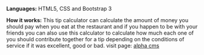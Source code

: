 **Languages:** HTML5, CSS and Bootstrap 3

**How it works:** This tip calculator can calculate the amount of money you should pay when you eat at the restaurant and if you happen to be with your friends you can also use this calculator to calculate how much each one of you should contribute together for a tip depending on the conditions of service if it was excellent, good or bad. 
visit page: [alpha cms](http://www.getwebem.com/alpha/)


